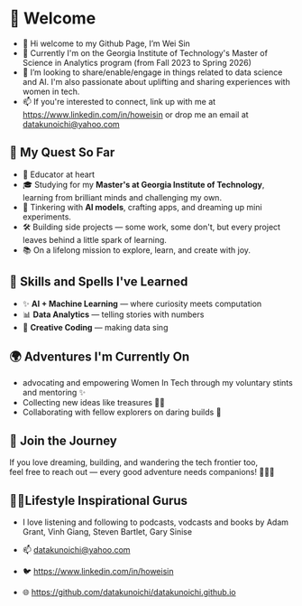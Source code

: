 # 📖 Welcome

- 👋 Hi welcome to my Github Page, I’m Wei Sin
- 🌱 Currently I'm on the Georgia Institute of Technology's Master of Science in Analytics program (from Fall 2023 to Spring 2026)
- 💞️ I’m looking to share/enable/engage in things related to data science and AI. I'm also passionate about uplifting and sharing experiences with women in tech.
- 📫 If you're interested to connect, link up with me at https://www.linkedin.com/in/howeisin or drop me an email at datakunoichi@yahoo.com

## 🧭 My Quest So Far
- 📗 Educator at heart
- 🎓 Studying for my **Master's at Georgia Institute of Technology**, learning from brilliant minds and challenging my own.
- 🤖 Tinkering with **AI models**, crafting apps, and dreaming up mini experiments.
- 🛠️ Building side projects — some work, some don't, but every project leaves behind a little spark of learning.
- 📚 On a lifelong mission to explore, learn, and create with joy.

## 🔮 Skills and Spells I've Learned
- ✨ **AI + Machine Learning** — where curiosity meets computation
- 📊 **Data Analytics** — telling stories with numbers
- 🎨 **Creative Coding** — making data sing

## 🌍 Adventures I'm Currently On
- advocating and empowering Women In Tech through my voluntary stints and mentoring ✨
- Collecting new ideas like treasures 🏴‍☠️
- Collaborating with fellow explorers on daring builds 🚀

## 📜 Join the Journey
If you love dreaming, building, and wandering the tech frontier too,  
feel free to reach out — every good adventure needs companions! 🧙‍♂️✨

## 👍🏼Lifestyle Inspirational Gurus
- I love listening and following to podcasts, vodcasts and books by Adam Grant, Vinh Giang, Steven Bartlet, Gary Sinise

- 📫 datakunoichi@yahoo.com
- 🐦 https://www.linkedin.com/in/howeisin
- 🌐 https://github.com/datakunoichi/datakunoichi.github.io

<!---
datakunoichi/datakunoichi is a ✨ special ✨ repository because its `README.md` (this file) appears on your GitHub profile.
You can click the Preview link to take a look at your changes.
--->
